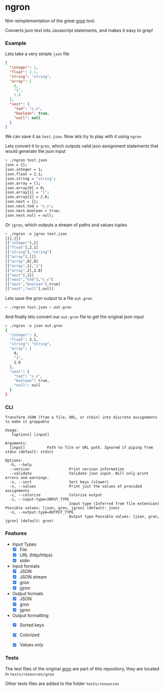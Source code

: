 # ngron

Nim reimplementation of the great [gron](https://github.com/tomnomnom/gron) tool.

Converts json text into Javascript statements, and makes it easy to grep!

### Example

Lets take a very simple `json` file

``` json
{
  "integer": 1,
  "float": 2.1,
  "string": "string",
  "array": [
    0,
    "1",
    2.0
  ],
  "nest": {
    "ted": "ಠ_ಠ",
    "boolean": true,
    "null": null
  }
}
```

We can save it as `test.json`. Now lets try to play with it using `ngron`


Lets convert it to `gron`, which outputs valid json assignment statements that would generate the json input

``` bash
> ./ngron test.json
json = {};
json.integer = 1;
json.float = 2.1;
json.string = "string";
json.array = [];
json.array[0] = 0;
json.array[1] = "1";
json.array[2] = 2.0;
json.nest = {};
json.nest.ted = "ಠ_ಠ";
json.nest.boolean = true;
json.nest.null = null;
```

Or `jgron`, which outputs a stream of paths and values tuples

``` bash
> ./ngron -o jgron test.json
[[],{}]
[["integer"],1]
[["float"],2.1]
[["string"],"string"]
[["array"],[]]
[["array",0],0]
[["array",1],"1"]
[["array",2],2.0]
[["nest"],{}]
[["nest","ted"],"ಠ_ಠ"]
[["nest","boolean"],true]
[["nest","null"],null]
```



Lets save the gron output to a file `out.gron`

``` bash
> ./ngron test.json > out.gron
```

And finally lets convert our `out.gron` file to get the original json input

``` bash
> ./ngron -o json out.gron 
{
  "integer": 1,
  "float": 2.1,
  "string": "string",
  "array": [
    0,
    "1",
    2.0
  ],
  "nest": {
    "ted": "ಠ_ಠ",
    "boolean": true,
    "null": null
  }
}
```

### CLI 

``` text
Transform JSON (from a file, URL, or stdin) into discrete assignments to make it greppable

Usage:
   [options] [input]

Arguments:
  [input]          Path to file or URL path. Ignored if piping from  stdin (default: stdin)

Options:
  -h, --help
  --version                  Print version information
  --validate                 Validate json input. Will only print errors and warnings.
  -s, --sort                 Sort keys (slower)
  -v, --values               Print just the values of provided assignments
  -c, --colorize             Colorize output
  -i, --input-type=INPUT_TYPE
                             Input type (Inferred from file extension) Possible values: [json, gron, jgron] (default: json)
  -o, --output-type=OUTPUT_TYPE
                             Output type Possible values: [json, gron, jgron] (default: gron)

```


### Features 
- Input Types
  - [x] File
  - [x] URL (http/https)
  - [x] stdin
- Input formats
  - [x] JSON
  - [x] JSON stream
  - [x] gron
  - [x] jgron
- Output formats
  - [x] JSON
  - [x] gron
  - [x] jgron
- Output formatting
  - [x] Sorted keys
  - [x] Colorized
  - [x] Values only


### Tests

The test files of the original [gron](https://github.com/tomnomnom/gron) are part of this repository, they are located in `tests/resources/gron`

Other tests files are added to the folder `tests/resources`
